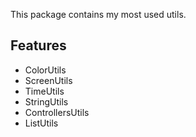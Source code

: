 This package contains my most used utils.

## Features

- ColorUtils
- ScreenUtils
- TimeUtils
- StringUtils
- ControllersUtils
- ListUtils
